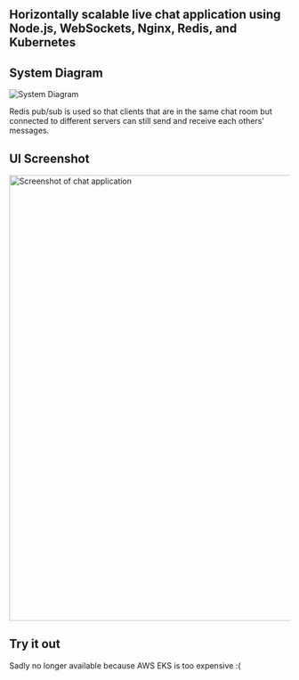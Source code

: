 ## Horizontally scalable live chat application using Node.js, WebSockets, Nginx, Redis, and Kubernetes


## System Diagram

![System Diagram](https://user-images.githubusercontent.com/96862218/209307263-e739e9eb-5034-4c13-a5f5-8802824eeef5.svg)

Redis pub/sub is used so that clients that are in the same chat room but connected to different servers can still send and receive each others' messages.


## UI Screenshot

<img width="800" alt="Screenshot of chat application" src="https://user-images.githubusercontent.com/96862218/210732323-18e3dee5-ff00-483d-9c51-c5333438a23e.png">


## Try it out

Sadly no longer available because AWS EKS is too expensive :(
